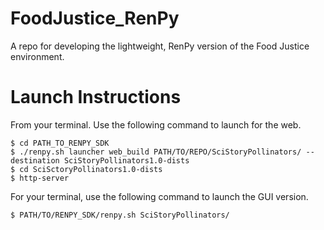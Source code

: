 # FoodJustice_RenPy
A repo for developing the lightweight, RenPy version of the Food Justice environment.


# Launch Instructions
From your terminal. Use the following command to launch for the web.

```{sh}
$ cd PATH_TO_RENPY_SDK
$ ./renpy.sh launcher web_build PATH/TO/REPO/SciStoryPollinators/ --destination SciStoryPollinators1.0-dists
$ cd SciSctoryPollinators1.0-dists
$ http-server
```


For your terminal, use the following command to launch the GUI version.

```{sh}
$ PATH/TO/RENPY_SDK/renpy.sh SciStoryPollinators/
```
